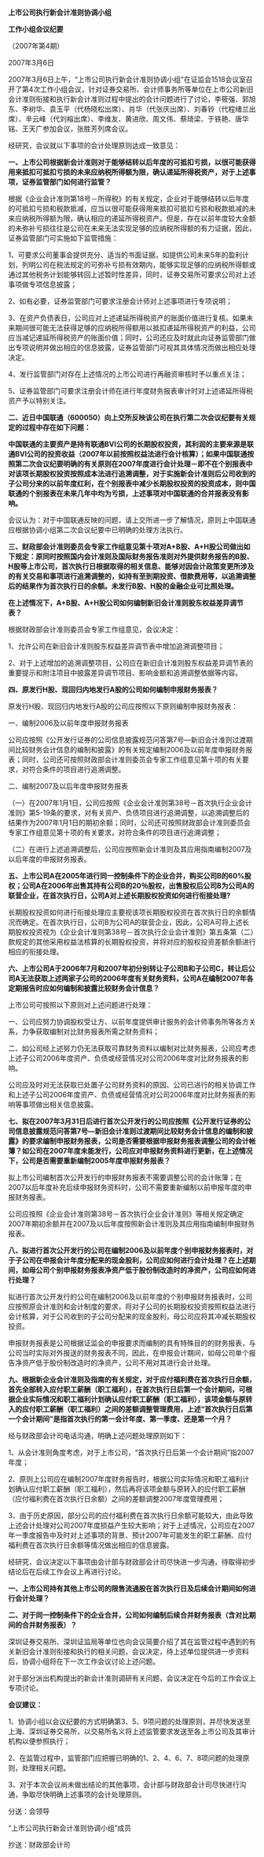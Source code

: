 **上市公司执行新会计准则协调小组**

**工作小组会议纪要**

（2007年第4期）

2007年3月6日

2007年3月6日上午，“上市公司执行新会计准则协调小组”在证监会1518会议室召开了第4次工作小组会议，针对证券交易所、会计师事务所等单位在上市公司新旧会计准则衔接和执行新会计准则过程中提出的会计问题进行了讨论，李筱强、郭旭东、李树华、袁玉平（代杨晓松出席）、肖华（代张庆出席）、刘春铃（代程绪兰出席）、辛云峰（代刘榕出席）、李维友、黄进欣、周文伟、蔡琦梁、于铁艳、唐华铭、王天广参加会议，张胜芳列席会议。

经研究，会议就以下事项的会计处理原则达成一致意见：

**一、上市公司根据新会计准则对于能够结转以后年度的可抵扣亏损，以很可能获得用来抵扣可抵扣亏损的未来应纳税所得额为限，确认递延所得税资产，对于上述事项，证券监管部门如何进行监管？**

根据《企业会计准则第18号－所得税》的有关规定，企业对于能够结转以后年度的可抵扣亏损和税款抵减，应当以很可能获得用来抵扣可抵扣亏损和税款抵减的未来应纳税所得额为限，确认相应的递延所得税资产。但是，存在以前年度较大金额的未弥补亏损往往是公司在未来无法实现足够的应纳税所得额的有力证据，因此，证券监管部门可实施如下监管措施：

1、可要求公司董事会提供充分、适当的书面证据，如提供公司未来5年的盈利计划，列明公司在税法规定的可弥补亏损有效期内，能够实现足够的应纳税所得额或通过其他税务计划能够转回上述暂时性差异，同时，证券交易所可要求公司对上述事项做专项信息披露；

2、如有必要，证券监管部门可要求注册会计师对上述事项进行专项说明；

3、在资产负债表日，公司应对上述递延所得税资产的账面价值进行复核。如果未来期间很可能无法获得足够的应纳税所得额用以抵扣递延所得税资产的利益，公司应当减记递延所得税资产的账面价值；同时，公司还应及时就此向证券监管部门做出专项说明并做出相应的信息披露，证券监管部门可视其具体情况而做出相应处理决定。

4、发行监管部门对存在上述情况的上市公司进行再融资审核时予以重点关注；

5、证券监管部门可要求注册会计师在进行年度财务报表审计时对上述递延所得税资产予以特别关注。

**二、近日中国联通（600050）向上交所反映该公司在执行第二次会议纪要有关规定的过程中存在如下问题：**

**中国联通的主要资产是持有联通BVI公司的长期股权投资，其利润的主要来源是联通BVI公司的投资收益（2007年以前按照权益法进行会计核算）；如果中国联通按照第二次会议纪要明确的有关原则在2007年度进行会计处理－即不在个别报表中对该项长期股权投资按照成本法进行追溯调整，对于实施新会计准则后公司收到的子公司分来的以前年度红利，在个别报表中减少长期股权投资的投资成本，则中国联通的个别报表在未来几年中均为亏损，上述事项对中国联通的合并报表没有影响。**

会议认为：对于中国联通反映的问题，请上交所进一步了解情况，原则上中国联通应根据协调小组第二次会议纪要中已明确的处理方法执行。

**三、财政部会计准则委员会专家工作组意见第十项对A+B股、A+H股公司做出如下规定：原同时按照国内会计准则及国际财务报告准则对外提供财务报告的B股、H股等上市公司，首次执行日根据取得的相关信息、能够对因会计政策变更所涉及的有关交易和事项进行追溯调整的，如持有至到期投资、借款费用等，以追溯调整后的结果作为首次执行日的余额。未发行B股、H股的金融企业可比照处理。**

**在上述情况下，A+B股、A+H股公司如何编制新旧会计准则股东权益差异调节表？**

根据财政部会计准则委员会专家工作组意见，会议决定：

1、允许公司在新旧会计准则股东权益差异调节表中增加追溯调整项目；

2、对于上述增加的追溯调整项目，公司应在新旧会计准则股东权益差异调节表的重要提示和附注项目中披露差异调节项目、影响金额和追溯调整依据等内容。

**四、原发行H股、现回归内地发行A股的公司如何编制申报财务报表？**

原发行H股、现回归内地发行A股的公司应按照以下原则编制申报财务报表：

一、编制2006及以前年度申报财务报表

公司应按照《公开发行证券的公司信息披露规范问答第7号—新旧会计准则过渡期间比较财务会计信息的编制和披露》的有关规定编制2006及以前年度申报财务报表；同时，公司还可按照财政部会计准则委员会专家工作组意见第十项的有关要求，对符合条件的项目进行追溯调整。

二、编制2007及以后年度申报财务报表

（一）在2007年1月1日，公司应按照《企业会计准则第38号－首次执行企业会计准则》第5-19条的要求，对有关资产、负债项目进行追溯调整，以追溯调整后的结果作为2007年1月1日的期初余额；同时，公司还可按照财政部会计准则委员会专家工作组意见第十项的有关要求，对符合条件的项目进行追溯调整；

（二）在进行上述追溯调整后，公司应按照新会计准则及其应用指南编制2007及以后年度的申报财务报表。

**五、上市公司A在2005年进行同一控制条件下的企业合并，购买公司B的60%股权；公司A在2006年出售其持有公司B的20％股权，出售股权后公司B为公司A的联营企业，在首次执行日，公司A对上述长期股权投资如何进行衔接处理?**

长期股权投资如何进行衔接处理应主要视该项长期股权投资在首次执行日的余额情况而确定。在首次执行日，公司B为公司A的联营企业，因此，公司A可将上述长期股权投资视为《企业会计准则第38号－首次执行企业会计准则》第五条第（二）款规定的其他采用权益法核算的长期股权投资，并将对应的股权投资差额余额进行相应的衔接处理。

**六、上市公司A于2006年7月和2007年初分别转让子公司B和子公司C，转让后公司A无法获取上述两家子公司的2006年度有关财务资料，公司A在编制2007年各定期报告时应如何编制和披露比较财务会计信息？**

上市公司可按照以下原则对上述问题进行处理：

一、公司应努力协调股权受让方、以前年度提供审计服务的会计师事务所等各方关系，力争获取编制对比财务报表所需之财务资料；

二、如公司经上述努力仍无法获取可靠财务资料以编制对比财务报表，公司应考虑上述子公司2006年度资产、负债或经营情况对公司2006年度对比财务报表的影响。

公司应及时对无法获取已处置子公司财务资料的原因、公司已进行的相关协调工作和上述子公司2006年度资产、负债或经营情况对公司2006年度对比财务报表的影响等事项做出相关信息披露。

**七、拟在2007年3月31日后进行首次公开发行的公司应按照《公开发行证券的公司信息披露规范问答第7号—新旧会计准则过渡期间比较财务会计信息的编制和披露》的要求编制申报财务报表，公司是否需要根据申报财务报表调整公司的会计帐簿？如公司在2007年度未能发行，公司应对申报财务资料进行更新，在上述情况下，公司是否需要重新编制2005年度申报财务报表？**

拟上市公司编制首次公开发行的申报财务报表不需要调整公司的会计账簿；在2007以后年度补充后续申报财务资料时，公司不需要重新编制以前申报年度的申报财务报表。

公司应按照《企业会计准则第38号－首次执行企业会计准则》等相关规定确定2007年期初余额并在2007及以后年度按照新会计准则及其应用指南编制申报财务报表。

**八、拟进行首次公开发行的公司在编制2006及以前年度个别申报财务报表时，对于子公司在申报会计年度分配来的现金股利，公司应如何进行会计处理？在上述期间，如母公司个别申报财务报表净资产低于股份制改造时的净资产，公司应如何进行处理？**

拟进行首次公开发行的公司在编制2006及以前年度的个别申报财务报表时，公司应按照原会计准则和会计制度的要求，将对子公司的长期股权投资按照权益法进行会计核算，对于公司收到的子公司分配来的现金股利，母公司应将其冲减长期股权投资。

申报财务报表是公司根据证监会的申报要求而编制的具有特殊目的的财务报表，与公司当时实际对外报送的财务报表不同，因此，在申报会计期间，如母公司单个报告净资产低于股份制改造时的净资产，公司不用对其进行会计处理。

**九、根据新企业会计准则及指南的有关规定，对于应付福利费在首次执行日余额，首先全部转入应付职工薪酬（职工福利），在首次执行日后第一个会计期间，可根据企业实际情况和职工福利计划确认应付职工薪酬（职工福利），该项金额与原转入的应付职工薪酬（职工福利）之间的差额调整管理费用，上述“首次执行日后第一个会计期间”是指首次执行的第一会计年度、第一季度、还是第一个月？**

经与财政部会计司电话沟通，明确上述问题处理原则如下：

1、从会计准则角度考虑，对于上市公司，“首次执行日后第一个会计期间”指2007年度；

2、原则上公司应在编制2007年度财务报告时，根据公司实际情况和职工福利计划确认应付职工薪酬（职工福利），然后再将该项金额与原转入的应付职工薪酬（应付福利费在首次执行日余额）之间的差额调整2007年度管理费用；

3、由于历史原因，部分公司的应付福利费在首次执行日余额可能较大，由此导致上述会计处理对公司2007年度损益产生较大影响；对于上述情况，公司应在2007年一季度报告中及时对上述事项的背景、预计2007年可能发生的职工薪酬、应付福利费在首次执行日余额等情况做出相应的信息披露。

经研究，会议决定以下事项由会计部与财政部会计司尽快进一步沟通，待取得初步结论后在后续工作会议上再进行讨论。

**一、上市公司持有其他上市公司的限售流通股在首次执行日及后续会计期间如何进行会计处理？**

**二、对于同一控制条件下的企业合并，公司如何编制后续合并财务报表（含对比期间的合并财务报表）？**

深圳证券交易所、深圳证监局等单位也向会议简要介绍了其在监管过程中遇到的有关新旧会计准则衔接和执行的相关问题，会议决定，待上述单位提供进一步资料后，协调小组将在下一次工作会议讨论上述问题。

对于部分派出机构提出的新会计准则调研有关问题，会议决定在今后的工作会议上专项讨论。

**会议建议：**

1、协调小组以会议纪要的方式明确第3、5、9项问题的处理原则，并尽快发送至上海、深圳证券交易所，以交易所名义将上述监管要求发送至各上市公司及其审计机构以便参照执行；

2、在监管过程中，监管部门应把握已明确的1、2、4、6、7、8项问题的处理原则，处理相关问题。

3、对于本次会议尚未做出结论的其他事项，会计部与财政部会计司尽快进行沟通，争取尽快明确上述事项的会计处理原则。

分送：会领导

“上市公司执行新会计准则协调小组”成员

抄送：财政部会计司
